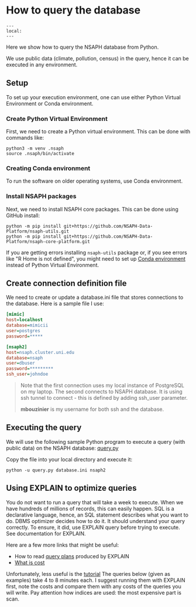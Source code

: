 # How to query the database

```{contents}
---
local:
---
```

Here we show how to query the NSAPH database from Python.

We use public data (climate, pollution, census) in the query,
hence it can be executed in any environment.

## Setup
                             
To set up your execution environment, one can use either
Python Virtual Environment or Conda environment.

### Create Python Virtual Environment

First, we need to create a Python virtual environment. This can
be done with commands like:

```shell
python3 -m venv .nsaph
source .nsaph/bin/activate
```
                                                                      

### Creating Conda environment

To run the software on older operating systems, use Conda environment.


### Install NSAPH packages

Next, we need to install NSAPH core packages. This can be done
using GitHub install:

```shell
python -m pip install git+https://github.com/NSAPH-Data-Platform/nsaph-utils.git
python -m pip install git+https://github.com/NSAPH-Data-Platform/nsaph-core-platform.git
```

If you are getting errors installing `nsaph-utils` package or, if you see
errors like "R Home is not defined", you might need to set up
[Conda environment](#creating-conda-environment) 
instead of Python Virtual Environment.


## Create connection definition file

We need to create or update a database.ini file that stores connections
to the database. Here is a sample file I use:

```ini
[mimic]
host=localhost
database=mimicii
user=postgres
password=*****

[nsaph2]
host=nsaph.cluster.uni.edu
database=nsaph
user=dbuser
password=*********
ssh_user=johndoe
```

> Note that the first connection uses my local instance of PostgreSQL
> on my laptop. The second connects to NSAPH database. It is using ssh
> tunnel to connect - this is defined by adding ssh_user parameter.
>
> **mbouzinier** is my username for both ssh and the database.


## Executing the query

We will use the following sample Python program to execute
a query (with public data) on the NSAPH database:
[query.py](members/sample_query)

Copy the file into your local directory and execute it:

```shell
python -u query.py database.ini nsaph2
```

## Using EXPLAIN to optimize queries

You do not want to run a query that will take a week to execute. When we have
hundreds of millions of records, this can easily happen. SQL is a declarative
language, hence, an SQL statement describes what you want to do. DBMS optimizer
decides how to do it. It should understand your query correctly. To ensure, it
did, use EXPLAIN query before trying to execute. See documentation for EXPLAIN.

Here are a few more links that might be useful:

* How to read [query plans](https://thoughtbot.com/blog/reading-an-explain-analyze-query-plan) produced by EXPLAIN
* [What is cost](https://scalegrid.io/blog/postgres-explain-cost/)

Unfortunately, less useful is the
[tutorial](https://www.postgresqltutorial.com/postgresql-tutorial/postgresql-explain/)
The queries below (given as examples) take 4 to 8 minutes each. I suggest
running them with EXPLAIN first, note the costs and compare them with any costs
of the queries you will write. Pay attention how indices are used: the most
expensive part is scan.

